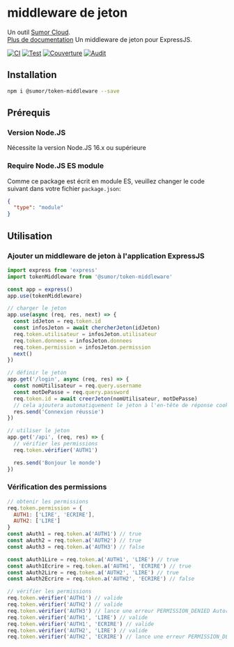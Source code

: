 # middleware de jeton

Un outil [Sumor Cloud](https://sumor.cloud).  
[Plus de documentation](https://sumor.cloud/middleware-de-jeton)
Un middleware de jeton pour ExpressJS.

[![CI](https://github.com/sumor-cloud/middleware-de-jeton/actions/workflows/ci.yml/badge.svg)](https://github.com/sumor-cloud/middleware-de-jeton/actions/workflows/ci.yml)
[![Test](https://github.com/sumor-cloud/middleware-de-jeton/actions/workflows/ut.yml/badge.svg)](https://github.com/sumor-cloud/middleware-de-jeton/actions/workflows/ut.yml)
[![Couverture](https://github.com/sumor-cloud/middleware-de-jeton/actions/workflows/coverage.yml/badge.svg)](https://github.com/sumor-cloud/middleware-de-jeton/actions/workflows/coverage.yml)
[![Audit](https://github.com/sumor-cloud/middleware-de-jeton/actions/workflows/audit.yml/badge.svg)](https://github.com/sumor-cloud/middleware-de-jeton/actions/workflows/audit.yml)

## Installation

```bash
npm i @sumor/token-middleware --save
```

## Prérequis

### Version Node.JS

Nécessite la version Node.JS 16.x ou supérieure

### Require Node.JS ES module

Comme ce package est écrit en module ES,
veuillez changer le code suivant dans votre fichier `package.json`:

```json
{
  "type": "module"
}
```

## Utilisation

### Ajouter un middleware de jeton à l'application ExpressJS

```javascript
import express from 'express'
import tokenMiddleware from '@sumor/token-middleware'

const app = express()
app.use(tokenMiddleware)

// charger le jeton
app.use(async (req, res, next) => {
  const idJeton = req.token.id
  const infosJeton = await chercherJeton(idJeton)
  req.token.utilisateur = infosJeton.utilisateur
  req.token.donnees = infosJeton.donnees
  req.token.permission = infosJeton.permission
  next()
})

// définir le jeton
app.get('/login', async (req, res) => {
  const nomUtilisateur = req.query.username
  const motDePasse = req.query.password
  req.token.id = await creerJeton(nomUtilisateur, motDePasse)
  // cela ajoutera automatiquement le jeton à l'en-tête de réponse cookie 't'
  res.send('Connexion réussie')
})

// utiliser le jeton
app.get('/api', (req, res) => {
  // vérifier les permissions
  req.token.vérifier('AUTH1')

  res.send('Bonjour le monde')
})
```

### Vérification des permissions

```javascript
// obtenir les permissions
req.token.permission = {
  AUTH1: ['LIRE', 'ECRIRE'],
  AUTH2: ['LIRE']
}
const aAuth1 = req.token.a('AUTH1') // true
const aAuth2 = req.token.a('AUTH2') // true
const aAuth3 = req.token.a('AUTH3') // false

const aAuth1Lire = req.token.a('AUTH1', 'LIRE') // true
const aAuth1Ecrire = req.token.a('AUTH1', 'ECRIRE') // true
const aAuth2Lire = req.token.a('AUTH2', 'LIRE') // true
const aAuth2Ecrire = req.token.a('AUTH2', 'ECRIRE') // false

// vérifier les permissions
req.token.vérifier('AUTH1') // valide
req.token.vérifier('AUTH2') // valide
req.token.vérifier('AUTH3') // lance une erreur PERMISSION_DENIED Autorisation refusée : AUTH3
req.token.vérifier('AUTH1', 'LIRE') // valide
req.token.vérifier('AUTH1', 'ECRIRE') // valide
req.token.vérifier('AUTH2', 'LIRE') // valide
req.token.vérifier('AUTH2', 'ECRIRE') // lance une erreur PERMISSION_DENIED Autorisation refusée : AUTH2=ECRIRE
```
